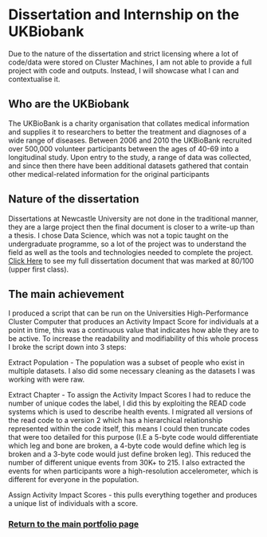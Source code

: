 # Dissertation and Internship on the UKBiobank
Due to the nature of the dissertation and strict licensing where a lot of code/data were stored on Cluster Machines, I am not able to provide a full project with code and outputs. Instead, I will showcase what I can and contextualise it.


## Who are the UKBiobank
The UKBioBank is a charity organisation that collates medical information and supplies it to researchers to better the treatment and diagnoses of a  wide range of diseases. Between 2006 and 2010 the UKBioBank recruited over 500,000 volunteer participants between the ages of 40-69 into a longitudinal study. Upon entry to the study, a range of data was collected, and since then there have been additional datasets gathered that contain other medical-related information for the original participants 


## Nature of the dissertation
Dissertations at Newcastle University are not done in the traditional manner, they are a large project then the final document is closer to a write-up than a thesis. I chose Data Science, which was not a topic taught on the undergraduate programme, so a lot of the project was to understand the field as well as the tools and technologies needed to complete the project. [Click Here](https://github.com/SamButterfield/DissertationCodeDump/blob/master/sb_dissertation_FINAL_V3.pdf) to see my full dissertation document that was marked at 80/100 (upper first class).


## The main achievement
I produced a script that can be run on the Universities High-Performance Cluster Computer that produces an Activity Impact Score for individuals at a point in time, this was a continuous value that indicates how able they are to be active. To increase the readability and modifiability of this whole process I broke the script down  into 3 steps:

Extract Population - The population was a subset of people who exist in multiple datasets. I also did some necessary cleaning as the datasets I was working with were raw.

Extract Chapter - To assign the Activity Impact Scores I had to reduce the number of unique codes the label, I did this by exploiting the READ code systems which is used to describe health events. I migrated all versions of the read code to a version 2 which has a hierarchical relationship represented within the code itself, this means I could then truncate codes that were too detailed for this purpose (I.E a 5-byte code would differentiate which leg and bone are broken, a 4-byte code would define which leg is broken and a 3-byte code would just define broken leg). This reduced the number of different unique events from 30K+ to 215. I also extracted the events for when participants wore a high-resolution accelerometer, which is different for everyone in the population.

Assign Activity Impact Scores - this pulls everything together and produces a unique list of individuals with a score.

### [Return to the main portfolio page](/portfolio/)
